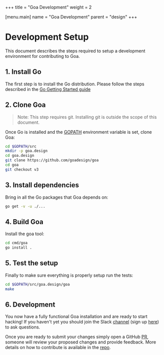 +++ title = "Goa Development" weight = 2

[menu.main] name = "Goa Development" parent = "design" +++

# Development Setup

This document describes the steps required to setup a development environment for contributing to Goa.

## 1. Install Go

The first step is to install the Go distribution. Please follow the steps described in the [Go Getting Started guide](https://golang.org/doc/install)

## 2. Clone Goa

> Note: This step requires git. Installing git is outside the scope of this document.

Once Go is installed and the [GOPATH](https://github.com/golang/go/wiki/SettingGOPATH) environment variable is set, clone Goa:

```bash
cd $GOPATH/src
mkdir -p goa.design
cd goa.design
git clone https://github.com/goadesign/goa
cd goa
git checkout v3
```

## 3. Install dependencies

Bring in all the Go packages that Goa depends on:

```bash
go get -v -u ./...
```

## 4. Build Goa

Install the goa tool:

```bash
cd cmd/goa
go install .
```

## 5. Test the setup

Finally to make sure everything is properly setup run the tests:

```bash
cd $GOPATH/src/goa.design/goa
make
```

## 6. Development

You now have a fully functional Goa installation and are ready to start hacking! If you haven't yet you should join the Slack [channel](https://gophers.slack.com/messages/goa/) (sign up [here](https://gophersinvite.herokuapp.com/)) to ask questions.

Once you are ready to submit your changes simply open a GitHub [PR](https://help.github.com/en/articles/about-pull-requests), someone will review your proposed changes and provide feedback. More details on how to contribute is available in the [repo](https://github.com/goadesign/goa/blob/v3/CONTRIBUTING.md).